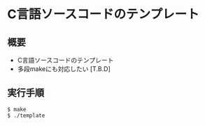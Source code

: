 # C言語ソースコードのテンプレート

## 概要

* C言語ソースコードのテンプレート
* 多段makeにも対応したい [T.B.D]  

## 実行手順

	$ make
	$ ./template

